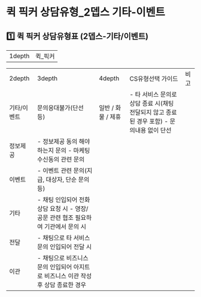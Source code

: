 # 퀵 픽커 상담유형_2뎁스 기타-이벤트

**1️⃣** **퀵 픽커 상담유형표 (2뎁스-기타/이벤트)**
-----------------------------------

|  |  |
| --- | --- |
| 1depth | 퀵\_픽커 |

|  |  |  |  |  |
| --- | --- | --- | --- | --- |
| 2depth | 3depth | 4depth | CS유형선택 가이드 | 비고 |
| 기타/이벤트 | 문의응대불가(단선 등) | 일반 / 화물 / 제휴 | - 타 서비스 문의로 상담 종료 시(채팅 전달되지 않고 종료된 경우 포함) - 문의내용 없이 단선 |  |
| 정보제공 | - 정보제공 동의 해야하는지 문의 - 마케팅 수신동의 관련 문의 |  |
| 이벤트 | - 이벤트 관련 문의(지급, 대상자, 단순 문의 등) |  |
| 기타 | - 채팅 인입되어 전화상담 요청 시 - 영장/공문 관련 협조 필요하여 기관에서 문의 시 |  |
| 전달 | - 채팅으로 타 서비스 문의 인입되어 전달 시 |  |
| 이관 | - 채팅으로 비즈니스 문의 인입되어 아지트로 비즈니스 이관 작성 후 상담 종료한 경우 |  |